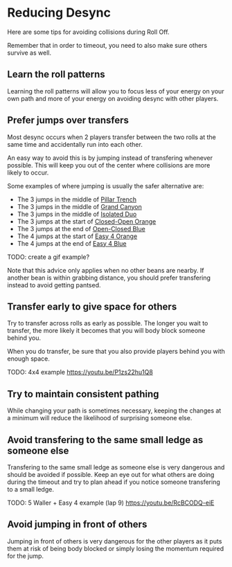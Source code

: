 # Reducing Desync

Here are some tips for avoiding collisions during Roll Off.

Remember that in order to timeout, you need to also make sure others survive as well.

## Learn the roll patterns

Learning the roll patterns will allow you to focus less of your energy on your own path and more of your energy on avoiding desync with other players.

## Prefer jumps over transfers

Most desync occurs when 2 players transfer between the two rolls at the same time and accidentally run into each other.

An easy way to avoid this is by jumping instead of transfering whenever possible. This will keep you out of the center where collisions are more likely to occur.

Some examples of where jumping is usually the safer alternative are:

* The 3 jumps in the middle of [Pillar Trench](../rolls/pillar-trench.md)
* The 3 jumps in the middle of [Grand Canyon](../rolls/grand-canyon.md)
* The 3 jumps in the middle of [Isolated Duo](../rolls/isolated-duo.md)
* The 3 jumps at the start of [Closed-Open Orange](../rolls/closed-open-open-closed.md)
* The 3 jumps at the end of [Open-Closed Blue](../rolls/closed-open-open-closed.md)
* The 4 jumps at the start of [Easy 4 Orange](../rolls/easy-4.md)
* The 4 jumps at the end of [Easy 4 Blue](../rolls/easy-4.md)

TODO: create a gif example?

Note that this advice only applies when no other beans are nearby. If another bean is within grabbing distance, you should prefer transfering instead to avoid getting pantsed.

## Transfer early to give space for others

Try to transfer across rolls as early as possible. The longer you wait to transfer, the more likely it becomes that you will body block someone behind you.

When you do transfer, be sure that you also provide players behind you with enough space.

TODO: 4x4 example <https://youtu.be/P1zs22hu1Q8>

## Try to maintain consistent pathing

While changing your path is sometimes necessary, keeping the changes at a minimum will reduce the likelihood of surprising someone else.

## Avoid transfering to the same small ledge as someone else

Transfering to the same small ledge as someone else is very dangerous and should be avoided if possible. Keep an eye out for what others are doing during the timeout and try to plan ahead if you notice someone transfering to a small ledge.

TODO: 5 Waller + Easy 4 example (lap 9) <https://youtu.be/RcBCODQ-eiE>

## Avoid jumping in front of others

Jumping in front of others is very dangerous for the other players as it puts them at risk of being body blocked or simply losing the momentum required for the jump.
